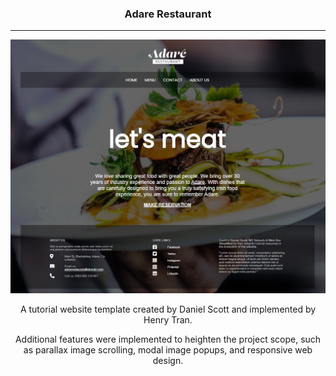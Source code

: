 <div align="center">
  <h3>Adare Restaurant</h3>
</div>

---

<img src="images/1.PNG" alt="Homepage View"/>
<div align="center">
  <p>A tutorial website template created by Daniel Scott and implemented by Henry Tran.</p>
  <p>Additional features were implemented to heighten the project scope, such as parallax image scrolling, modal image popups, and responsive web design.</p>
</div>
